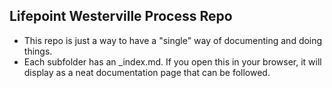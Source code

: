 ## Lifepoint Westerville Process Repo
- This repo is just a way to have a "single" way of documenting and doing things.
- Each subfolder has an _index.md.  If you open this in your browser, it will display as a neat documentation page that can be followed.
